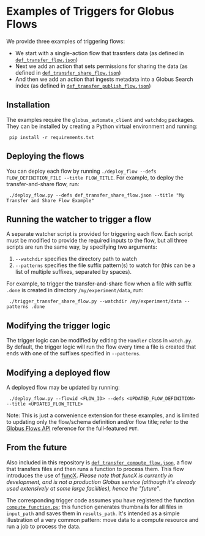# Examples of Triggers for Globus Flows

We provide three examples of triggering flows:

* We start with a single-action flow that trasnfers data (as defined in [`def_transfer_flow.json`](https://github.com/globus/globus-flows-trigger-examples/blob/main/def_transfer_flow.json))
* Next we add an action that sets permissions for sharing the data (as defined in [`def_transfer_share_flow.json`](https://github.com/globus/globus-flows-trigger-examples/blob/main/def_transfer_share_flow.json))
* And then we add an action that ingests metadata into a Globus Search index (as defined in [`def_transfer_publish_flow.json`](https://github.com/globus/globus-flows-trigger-examples/blob/main/def_transfer_publish_flow.json))

## Installation
The examples require the `globus_automate_client` and `watchdog` packages. They can be installed by creating a Python virtual environment and running:

     pip install -r requirements.txt

## Deploying the flows
You can deploy each flow by running `./deploy_flow --defs FLOW_DEFINITION_FILE --title FLOW_TITLE`. For example, to deploy the transfer-and-share flow, run:

     ./deploy_flow.py --defs def_transfer_share_flow.json --title "My Transfer and Share Flow Example"
 
## Running the watcher to trigger a flow
A separate watcher script is provided for triggering each flow. Each script must be modified to provide the required inputs to the flow, but all three scripts are run the same way, by specifying two arguments:

1. `--watchdir` specifies the directory path to watch
1. `--patterns` specifies the file suffix pattern(s) to watch for (this can be a list of multiple suffixes, separated by spaces).

For example, to trigger the transfer-and-share flow when a file with suffix `.done` is created in directory `/my/experiment/data`, run:

     ./trigger_transfer_share_flow.py --watchdir /my/experiment/data --patterns .done

## Modifying the trigger logic
The trigger logic can be modified by editing the `Handler` class in `watch.py`. By default, the trigger logic will run the flow every time a file is created that ends with one of the suffixes specified in `--patterns`.

## Modifying a deployed flow
A deployed flow may be updated by running:

     ./deploy_flow.py --flowid <FLOW_ID> --defs <UPDATED_FLOW_DEFINITION> --title <UPDATED_FLOW_TITLE>

Note: This is just a convenience extension for these examples, and is limited to updating only the flow/schema definition and/or flow title; refer to the [Globus Flows API](https://globusonline.github.io/flows/) reference for the full-featured `PUT`.

## From the future
Also included in this repository is [`def_transfer_compute_flow.json`](https://github.com/globus/globus-flows-trigger-examples/blob/main/def_transfer_compute_flow.json), a flow that transfers files and then runs a function to process them. This flow introduces the use of [funcX](https://funcx.org). _Please note that funcX is currently in development, and is not a production Globus service (although it's already used extensively at some large facilities), hence the "future"_.

The corresponding trigger code assumes you have registered the function [`compute_function.py`](https://github.com/globus/globus-flows-trigger-examples/blob/main/compute_function.py); this function generates thumbnails for all files in `input_path` and saves them in `results_path`. It's intended as a simple illustration of a very common pattern: move data to a compute resource and run a job to process the data.
